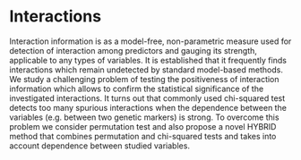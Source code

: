 # Interactions

Interaction information is as a model-free, non-parametric measure used for detection of interaction among predictors and gauging its strength, applicable to any types of variables. It is established that it frequently finds interactions which remain undetected by standard model-based methods.  We study a challenging problem of testing the positiveness of interaction information which allows to confirm the statistical significance of the investigated interactions. It turns out that commonly used chi-squared test detects too many spurious interactions when the dependence between the variables (e.g. between two genetic markers) is strong. To overcome this problem we consider permutation test and also propose a novel HYBRID  method that combines permutation and chi-squared tests and takes into account dependence between studied variables. 
